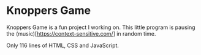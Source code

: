 # Knoppers Game

Knoppers Game is a fun project I working on.
This little program is pausing the (music)[https://context-sensitive.com/] in random time.

Only 116 lines of HTML, CSS and JavaScript.
